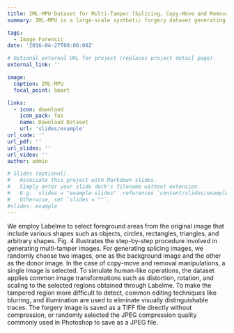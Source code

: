 ```yaml
---
title: IML-MPU Dataset for Multi-Tamper (Splicing, Copy-Move and Removal)
summary: IML-MPU is a large-scale synthetic forgery dataset generating by **Photoshop scripting (PS-Scripting)**, using a diverse set of samples sourced from VISION, KCMI, and own photographs selected as original images. The dataset comprises three distinct subsets, namely copy-move, splicing, and removal, consisting of **38,000**, **43,000**, and **32,000** images, respectively. It contains uncompressed TIFF images and JPEG images with different compression factors.

tags:
  - Image Forensic
date: '2016-04-27T00:00:00Z'

# Optional external URL for project (replaces project detail page).
external_link: ''

image:
  caption: IML-MPU
  focal_point: Smart

links:
  - icon: download
    icon_pack: fas
    name: Download Dataset
    url: 'slides/example'
url_code: ''
url_pdf: ''
url_slides: ''
url_video: ''
author: admin

# Slides (optional).
#   Associate this project with Markdown slides.
#   Simply enter your slide deck's filename without extension.
#   E.g. `slides = "example-slides"` references `content/slides/example-slides.md`.
#   Otherwise, set `slides = ""`.
#slides: example
---
```


We employ Labelme to select foreground areas from the original image that include various shapes such as objects, circles, rectangles, triangles, and arbitrary shapes. Fig. 4 illustrates the step-by-step procedure involved in generating multi-tamper images. For generating splicing images, we randomly choose two images, one as the background image and the other as the donor image. In the case of copy-move and removal manipulations, a single image is selected. To simulate human-like operations, the dataset applies common image transformations such as distortion, rotation, and scaling to the selected regions obtained through Labelme. To make the tampered region more difficult to detect, common editing techniques like blurring, and illumination are used to eliminate visually distinguishable traces. The forgery image is saved as a TIFF file directly without compression, or randomly selected the JPEG compression quality commonly used in Photoshop to save as a JPEG file.
